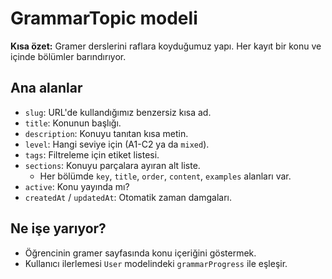 # GrammarTopic modeli

**Kısa özet:** Gramer derslerini raflara koyduğumuz yapı. Her kayıt bir konu ve içinde bölümler barındırıyor.

## Ana alanlar

- `slug`: URL'de kullandığımız benzersiz kısa ad.
- `title`: Konunun başlığı.
- `description`: Konuyu tanıtan kısa metin.
- `level`: Hangi seviye için (A1-C2 ya da `mixed`).
- `tags`: Filtreleme için etiket listesi.
- `sections`: Konuyu parçalara ayıran alt liste.
  - Her bölümde `key`, `title`, `order`, `content`, `examples` alanları var.
- `active`: Konu yayında mı?
- `createdAt` / `updatedAt`: Otomatik zaman damgaları.

## Ne işe yarıyor?

- Öğrencinin gramer sayfasında konu içeriğini göstermek.
- Kullanıcı ilerlemesi `User` modelindeki `grammarProgress` ile eşleşir.
